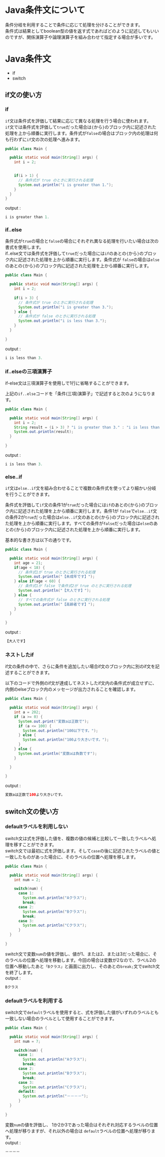 # Java条件文について
条件分岐を利用することで条件に応じて処理を分けることができます。   
条件式は結果としてboolean型の値を返す式であればどのように記述してもいいのですが、関係演算子や論理演算子を組み合わせて指定する場合が多いです。

# Java条件文
- if
- switch

## if文の使い方

### if

`if`文は条件式を評価して結果に応じて異なる処理を行う場合に使われます。   
`if`文では条件式を評価して`true`だった場合は`{`から`}`のブロック内に記述された処理を上から順番に実行します。条件式が`false`の場合はブロック内の処理は何も行わずに`if`文の次の処理へ進みます。
```java
public class Main {

  public static void main(String[] args) {
    int i = 2;
    

    if(i > 1) {
      // 条件式が true のときに実行される処理
      System.out.println("i is greater than 1.");
    }
  }
}

```
output :
```java
i is greater than 1.
```

### if..else

条件式が`true`の場合と`false`の場合にそれぞれ異なる処理を行いたい場合は次の書式を使用します。   
if..else文では条件式を評価して`true`だった場合には`if`のあとの`{`から`}`のブロック内に記述された処理を上から順番に実行します。条件式が `false`の場合は`else`のあとの`{`から`}`のブロック内に記述された処理を上から順番に実行します。
```java
public class Main {

  public static void main(String[] args) {
    int i = 2;
    
    if(i > 3) {
      // 条件式が true のときに実行される処理
      System.out.println("i is greater than 3.");
    } else {
      // 条件式が false のときに実行される処理
      System.out.println("i is less than 3.");
    }
  }
  
}

```
output :
```java
i is less than 3.
```

### if..elseの三項演算子

if-else文は三項演算子を使用しで1行に省略することができます。

上記の`if..else`コードを「条件(三項)演算子」で記述すると次のようになります。

```java
public class Main {

  public static void main(String[] args) {
    int i = 2;
    String result = (i > 3) ? "i is greater than 3." : "i is less than 3.";
    System.out.println(result);
  }
  
}
```

output :
```java
i is less than 3.
```

### else..if

`if`文は`else..if`文を組み合わせることで複数の条件式を使ってより細かい分岐を行うことができます。

条件式を評価して`if`文の条件1が`true`だった場合には`if`のあとの`{`から`}`のブロック内に記述された処理を上から順番に実行します。条件1が `false`で`else..if`文の条件2が`true`だった場合は`else..if`文のあとの`{`から`}`のブロック内に記述された処理を上から順番に実行します。すべての条件が`false`だった場合は`else`のあとの`{`から`}`のブロック内に記述された処理を上から順番に実行します。

基本的な書き方は以下の通りです。

```java
public class Main {

  public static void main(String[] args) {
    int age = 21;
    if(age < 18) {
      // 条件式1が true のときに実行される処理
      System.out.println("【未成年です】");
    } else if(age < 60) {
      // 条件式1が false で条件式2が true のときに実行される処理
      System.out.println("【大人です】");
    } else {
      // すべての条件式が false のときに実行される処理
      System.out.println("【高齢者です】");
    }
  }
  
}

```
output :
```java
【大人です】
```

### ネストしたif

if文の条件の中で、さらに条件を追加したい場合if文のブロック内に別のif文を記述することができます。

以下のコードで外側のif文が達成してネストしたif文内の条件式が成立せずに、内側のelseブロック内のメッセージが出力されることを確認します。

```java
public class Main {

  public static void main(String[] args) {
    int a = 202;
    if (a >= 0) {
      System.out.print("変数aは正数で");
      if (a <= 100) {
        System.out.println("100以下です。");
      } else {
        System.out.println("100より大きいです。");
      }
    } else {
      System.out.println("変数aは負数です");
    }

  }
  
}
```

output :

```java
変数aは正数で100より大きいです。
```

## switch文の使い方

### defaultラベルを利用しない

switch文は式を評価した値を、複数の値の候補と比較して一致したラベルへ処理を移すことができます。   
switch文では最初に式を評価します。そして`case`の後に記述されたラベルの値と一致したものがあった場合に、そのラベルの位置へ処理を移します。
```java
public class Main {

  public static void main(String[] args) {
    int num = 2;

    switch(num) {
      case 1:
        System.out.println("Aクラス");
        break;
      case 2:
        System.out.println("Bクラス");
        break;
      case 3:
        System.out.println("Cクラス");
      }
  }
  
}

```
switch文で変数`num`の値を評価し、値が1、または2、または3だった場合に、そのラベルの位置へ処理を移動します。今回の場合は変数が2なので、ラベル2の位置へ移動したあと`「Bクラス」`と画面に出力し、そのあとの`break;`文でswitch文を終了します。   
output :
```java
Bクラス
```

### defaultラベルを利用する

switch文で`default`ラベルを使用すると、式を評価した値がいずれのラベルとも一致しない場合のラベルとして使用することができます。
```java
public class Main {

  public static void main(String[] args) {
    int num = 7;

    switch(num) {
      case 1:
        System.out.println("Aクラス");
        break;
      case 2:
        System.out.println("Bクラス");
        break;
      case 3:
        System.out.println("Cクラス");
      default:
        System.out.println("－－－－");
      }
  }
  
}

```
変数`num`の値を評価し、 1か2か3であった場合はそれぞれ対応するラベルの位置へ処理が移りますが、それ以外の場合は `default`ラベルの位置へ処理が移ります。   
output :
```java
－－－－
```
